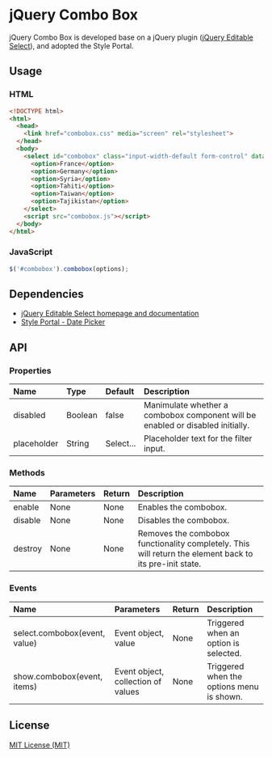# jQuery Combo Box

jQuery Combo Box is developed base on a jQuery plugin ([jQuery Editable Select](https://www.npmjs.com/package/jquery-editable-select)), and adopted the Style Portal.

## Usage
### HTML
```html
<!DOCTYPE html>
<html>
  <head>
    <link href="combobox.css" media="screen" rel="stylesheet">
  </head>
  <body>
    <select id="combobox" class="input-width-default form-control" data-toggle="combobox">
      <option>France</option>
      <option>Germany</option>
      <option>Syria</option>
      <option>Tahiti</option>
      <option>Taiwan</option>
      <option>Tajikistan</option>
    </select>
    <script src="combobox.js"></script>
  </body>
</html>
```

### JavaScript
```javascript
$('#combobox').combobox(options);
```

## Dependencies
* [jQuery Editable Select homepage and documentation](http://indrimuska.github.io/jquery-editable-select/)
* [Style Portal - Date Picker](httphttp://style-portal.tw.trendnet.org/#/styles/minimalism/1.7.0/65ce6af3-87b9-45ed-b1e7-56f1b1ad3745)


## API
### Properties
Name                | Type       | Default       | Description
:---                | :---       | :------------ | :----------
disabled            | Boolean    | false         | Manimulate whether a combobox component will be enabled or disabled initially.
placeholder         | String     | Select...     | Placeholder text for the filter input.


### Methods
Name                | Parameters | Return        | Description
:---                | :---       | :------------ | :----------
enable              | None       | None          | Enables the combobox.
disable             | None       | None          | Disables the combobox.
destroy             | None       | None          | Removes the combobox functionality completely. This will return the element back to its pre-init state.

### Events
Name                                 | Parameters                            | Return   | Description
:---                                 | :---                                  | :--------| :----------
select.combobox(event, value)        | Event object, value                   | None     | Triggered when an option is selected.
show.combobox(event, items)          | Event object, collection of values    | None     | Triggered when the options menu is shown.
## License
[MIT License (MIT)](http://opensource.org/licenses/MIT)

